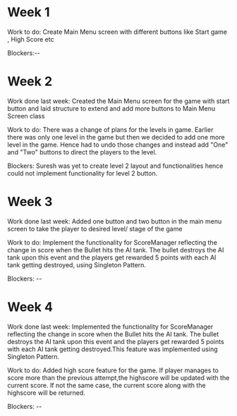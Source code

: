 # Week 1

Work to do: Create Main Menu screen with different buttons like Start game , High Score etc

Blockers:--

# Week 2 

Work done last week: Created the Main Menu screen for the game with start button and laid structure to extend and add more buttons to Main Menu Screen class

Work to do: There was a change of plans for the levels in game. Earlier there was only one level in the game but then we decided to add one more level in the game. Hence had to undo those changes and instead add "One" and "Two" buttons to direct the players to the level.

Blockers: Suresh was yet to create level 2 layout and functionalities hence could not implement functionality for level 2 button.

# Week 3

Work done last week: Added one button and two button in the main menu screen to take the player to desired level/ stage of the game

Work to do: Implement the functionality for ScoreManager reflecting the change in score when the Bullet hits the AI tank. The bullet destroys the AI tank upon this event and the players get rewarded 5 points with each AI tank getting destroyed, using Singleton Pattern.

Blockers: --

# Week 4

Work done last week: Implemented the functionality for ScoreManager reflecting the change in score when the Bullet hits the AI tank. The bullet destroys the AI tank upon this event and the players get rewarded 5 points with each AI tank getting destroyed.This feature was implemented using Singleton Pattern.

Work to do: Added high score feature for the game. If player manages to score more than the previous attempt,the highscore will be updated with the current score. If not the same case, the current score along with the highscore will be returned.

Blockers: --
